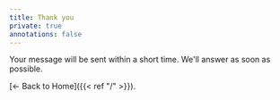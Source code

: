 ```yaml
---
title: Thank you
private: true
annotations: false
---
```


Your message will be sent within a short time.
We'll answer as soon as possible.

[&larr; Back to Home]({{< ref "/" >}}).
